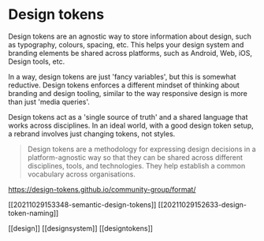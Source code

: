 # Design tokens

Design tokens are an agnostic way to store information about design, such as typography, colours, spacing, etc. This helps your design system and branding elements be shared across platforms, such as Android, Web, iOS, Design tools, etc.

In a way, design tokens are just 'fancy variables', but this is somewhat reductive. Design tokens enforces a different mindset of thinking about branding and design tooling, similar to the way responsive design is more than just 'media queries'.

 Design tokens act as a 'single source of truth' and a shared language that works across disciplines. In an ideal world, with a good design token setup, a rebrand involves just changing tokens, not styles.

>Design tokens are a methodology for expressing design decisions in a platform-agnostic way so that they can be shared across different disciplines, tools, and technologies. They help establish a common vocabulary across organisations.

https://design-tokens.github.io/community-group/format/

[[20211029153348-semantic-design-tokens]]
[[20211029152633-design-token-naming]]

[[design]]
[[designsystem]]
[[designtokens]]